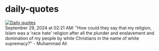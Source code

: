 # daily-quotes
[![Daily quotes](https://github.com/ceepu8/daily-quotes/actions/workflows/daily-quote.yml/badge.svg)](https://github.com/ceepu8/daily-quotes/actions/workflows/daily-quote.yml)<br/>
September 29, 2024 at 02:21 AM: "How could they say that my religion, Islam was a 'race hate' religion after all the plunder and enslavement and domination of my people by white Christians in the name of white supremacy?" - Muhammad Ali
